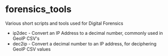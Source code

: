 # forensics_tools
Various short scripts and tools used for Digital Forensics

- ip2dec - Convert an IP Address to a decimal number, commonly used in GeoIP CSV's
- dec2ip - Convert a decimal number to an IP address, for deciphering GeoIP CSV values
